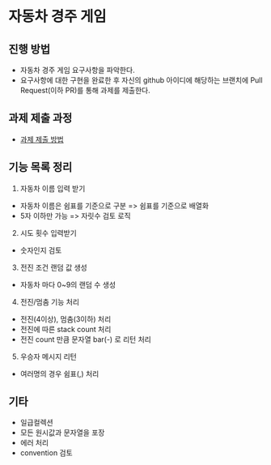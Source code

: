 # 자동차 경주 게임
## 진행 방법
* 자동차 경주 게임 요구사항을 파악한다.
* 요구사항에 대한 구현을 완료한 후 자신의 github 아이디에 해당하는 브랜치에 Pull Request(이하 PR)를 통해 과제를 제출한다.

## 과제 제출 과정
* [과제 제출 방법](https://github.com/next-step/nextstep-docs/tree/master/precourse)


## 기능 목록 정리

1. 자동차 이름 입력 받기
 - 자동차 이름은 쉼표를 기준으로 구분 => 쉼표를 기준으로 배열화
 - 5자 이하만 가능 => 자릿수 검토 로직

2. 시도 횟수 입력받기
 - 숫자인지 검토

3. 전진 조건 랜덤 값 생성
 - 자동차 마다 0~9의 랜덤 수 생성

4. 전진/멈춤 기능 처리
 - 전진(4이상), 멈춤(3이하) 처리
 - 전진에 따른 stack count 처리
 - 전진 count 만큼 문자열 bar(-) 로 리턴 처리

5. 우승자 메시지 리턴
 - 여러명의 경우 쉼표(,) 처리



## 기타
 - 일급컬렉션
 - 모든 원시값과 문자열을 포장
 - 에러 처리
 - convention 검토

